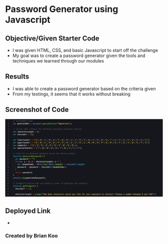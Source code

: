# Password Generator using Javascript

## Objective/Given Starter Code
* I was given HTML, CSS, and basic Javascript to start off the challenge
* My goal was to create a password generator given the tools and techniques we learned through our modules

## Results
* I was able to create a password generator based on the criteria given
* From my testings, it seems that it works without breaking

## Screenshot of Code
![Part of final code](assets/screenshot/code-screenshot.png)

## Deployed Link
* 

### Created by Brian Koo
